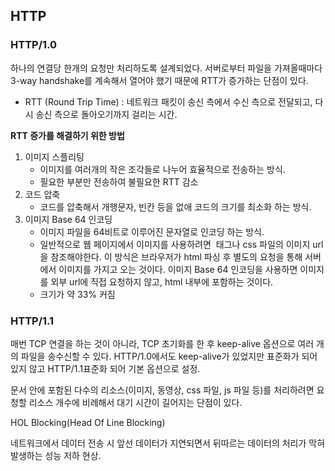 ## HTTP

### HTTP/1.0

하나의 연결당 한개의 요청만 처리하도록 설계되었다. 서버로부터 파일을 가져올때마다 3-way handshake를 계속해서 열어야 했기 때문에 RTT가 증가하는 단점이 있다.

- RTT (Round Trip Time) : 네트워크 패킷이 송신 측에서 수신 측으로 전달되고, 다시 송신 측으로 돌아오기까지 걸리는 시간.

**RTT 증가를 해결하기 위한 방법**

1. 이미지 스플리팅
    - 이미지를 여러개의 작은 조각들로 나누어 효율적으로 전송하는 방식.
    - 필요한 부분만 전송하여 불필요한 RTT 감소
2. 코드 압축
    - 코드를 압축해서 개행문자, 빈칸 등을 없애 코드의 크기를 최소화 하는 방식.
3. 이미지 Base 64 인코딩
    - 이미지 파일을 64비트로 이루어진 문자열로 인코딩 하는 방식.
    - 일반적으로 웹 페이지에서 이미지를 사용하려면 <img> 태그나 css 파일의 이미지 url을 참조해야한다. 이 방식은 브라우저가 html 파싱 후 별도의 요청을 통해 서버에서 이미지를 가지고 오는 것이다. 이미지 Base 64 인코딩을 사용하면 이미지를 외부 url에 직접 요청하지 않고, html 내부에 포함하는 것이다.
    - 크기가 약 33% 커짐

### HTTP/1.1

매번 TCP 연결을 하는 것이 아니라, TCP 초기화를 한 후 keep-alive 옵션으로 여러 개의 파일을 송수신할 수 있다. HTTP/1.0에서도 keep-alive가 있었지만 표준화가 되어있지 않고 HTTP/1.1표준화 되어 기본 옵션으로 설정.

문서 안에 포함된 다수의 리소스(이미지, 동영상, css 파일, js 파일 등)를 처리하려면 요청할 리소스 개수에 비례해서 대기 시간이 길어지는 단점이 있다.

HOL Blocking(Head Of Line Blocking)

네트워크에서 데이터 전송 시 앞선 데이터가 지연되면서 뒤따르는 데이터의 처리가 막혀 발생하는 성능 저하 현상.